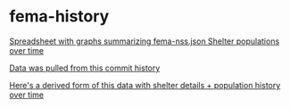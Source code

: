 # fema-history

[Spreadsheet with graphs summarizing fema-nss.json Shelter populations over time](https://docs.google.com/spreadsheets/d/1bYm_cr5-Qz7SyWAW38-jjEEECqVSi9sRKKFEC-CikyQ/edit?usp=sharing)

[Data was pulled from this commit history](https://github.com/simonw/disaster-data/commits/master/fema-nss.json)

[Here's a derived form of this data with shelter details + population history over time](https://gist.github.com/simonw/28d986b1cf4294bf564fe9d9bb7b4fb7)
